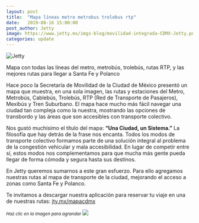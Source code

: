 ```yaml
---
layout: post
title:  "Mapa líneas metro metrobus trolebus rtp"
date:   2019-08-16 15:00:00
post_author: Jetty
image: https://www.jetty.mx/imgs-blog/movilidad-integrada-CDMX-Jetty.png
categories: update
---
```

![Jetty]({{site.baseurl}}/imgs-blog/movilidad-integrada-CDMX-Jetty.png)

Mapa con todas las líneas del metro, metrobús, trolebús, rutas RTP, y las mejores rutas para llegar a Santa Fe y Polanco

Hace poco la Secretaría de Movilidad de la Ciudad de México presentó un mapa que muestra, en una sola imagen, las rutas y estaciones del Metro, Metrobús, Cablebús, Trolebús, RTP (Red de Transporte de Pasajeros), Mexibús y Tren Suburbano. El mapa hace mucho más fácil navegar una ciudad tan compleja como la nuestra, mostrando las opciones de transbordo y las áreas que son accesibles con transporte colectivo.

Nos gustó muchísimo el título del mapa: <b>“Una Ciudad, un Sistema.”</b> La filosofía que hay detrás de la frase nos encanta. Todos los modos de transporte colectivo formamos parte de una solución integral al problema de la congestión vehicular y mala accesibilidad. En lugar de competir entre sí, estos modos nos complementamos para que mucha más gente pueda llegar de forma cómoda y segura hasta sus destinos.

En Jetty queremos sumarnos a este gran esfuerzo. Para ello agregamos nuestras rutas al mapa de transporte de la ciudad, mejorando el acceso a zonas como Santa Fe y Polanco.

Te invitamos a descargar nuestra aplicación para reservar tu viaje en una de nuestras rutas: [jty.mx/mapacdmx][download]

<small><i>Haz clic en la imagen para agrandar</i></small>
<a href="{{site.baseurl}}/imgs-blog/Movilidad-CDMX-JETTY.jpg" target="_blank">
  <img src="{{site.baseurl}}/imgs-blog/Movilidad-CDMX-JETTY.jpg">
</a>

[download]:http://jty.mx/mapacdmx

